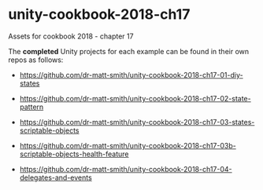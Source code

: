 # unity-cookbook-2018-ch17
Assets for cookbook 2018 - chapter 17

The **completed** Unity projects for each example can be found in their own repos as follows:

- https://github.com/dr-matt-smith/unity-cookbook-2018-ch17-01-diy-states

- https://github.com/dr-matt-smith/unity-cookbook-2018-ch17-02-state-pattern

- https://github.com/dr-matt-smith/unity-cookbook-2018-ch17-03-states-scriptable-objects

- https://github.com/dr-matt-smith/unity-cookbook-2018-ch17-03b-scriptable-objects-health-feature

- https://github.com/dr-matt-smith/unity-cookbook-2018-ch17-04-delegates-and-events
